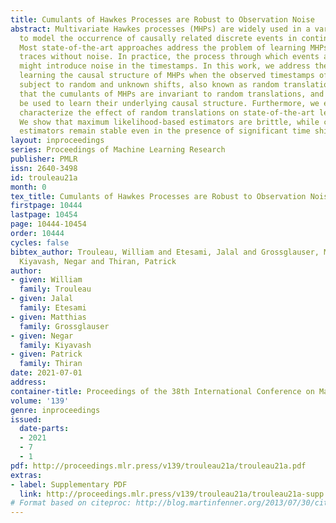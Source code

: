 ```yaml
---
title: Cumulants of Hawkes Processes are Robust to Observation Noise
abstract: Multivariate Hawkes processes (MHPs) are widely used in a variety of fields
  to model the occurrence of causally related discrete events in continuous time.
  Most state-of-the-art approaches address the problem of learning MHPs from perfect
  traces without noise. In practice, the process through which events are collected
  might introduce noise in the timestamps. In this work, we address the problem of
  learning the causal structure of MHPs when the observed timestamps of events are
  subject to random and unknown shifts, also known as random translations. We prove
  that the cumulants of MHPs are invariant to random translations, and therefore can
  be used to learn their underlying causal structure. Furthermore, we empirically
  characterize the effect of random translations on state-of-the-art learning methods.
  We show that maximum likelihood-based estimators are brittle, while cumulant-based
  estimators remain stable even in the presence of significant time shifts.
layout: inproceedings
series: Proceedings of Machine Learning Research
publisher: PMLR
issn: 2640-3498
id: trouleau21a
month: 0
tex_title: Cumulants of Hawkes Processes are Robust to Observation Noise
firstpage: 10444
lastpage: 10454
page: 10444-10454
order: 10444
cycles: false
bibtex_author: Trouleau, William and Etesami, Jalal and Grossglauser, Matthias and
  Kiyavash, Negar and Thiran, Patrick
author:
- given: William
  family: Trouleau
- given: Jalal
  family: Etesami
- given: Matthias
  family: Grossglauser
- given: Negar
  family: Kiyavash
- given: Patrick
  family: Thiran
date: 2021-07-01
address:
container-title: Proceedings of the 38th International Conference on Machine Learning
volume: '139'
genre: inproceedings
issued:
  date-parts:
  - 2021
  - 7
  - 1
pdf: http://proceedings.mlr.press/v139/trouleau21a/trouleau21a.pdf
extras:
- label: Supplementary PDF
  link: http://proceedings.mlr.press/v139/trouleau21a/trouleau21a-supp.pdf
# Format based on citeproc: http://blog.martinfenner.org/2013/07/30/citeproc-yaml-for-bibliographies/
---
```

